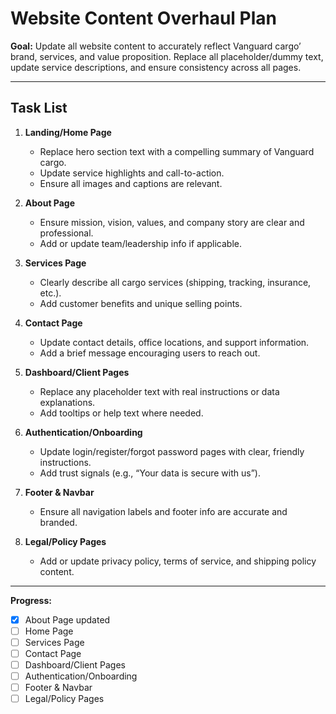 # Website Content Overhaul Plan

**Goal:**
Update all website content to accurately reflect Vanguard cargo’ brand, services, and value proposition. Replace all placeholder/dummy text, update service descriptions, and ensure consistency across all pages.

---

## Task List

1. **Landing/Home Page**
   - Replace hero section text with a compelling summary of Vanguard cargo.
   - Update service highlights and call-to-action.
   - Ensure all images and captions are relevant.

2. **About Page**
   - Ensure mission, vision, values, and company story are clear and professional.
   - Add or update team/leadership info if applicable.

3. **Services Page**
   - Clearly describe all cargo services (shipping, tracking, insurance, etc.).
   - Add customer benefits and unique selling points.

4. **Contact Page**
   - Update contact details, office locations, and support information.
   - Add a brief message encouraging users to reach out.

5. **Dashboard/Client Pages**
   - Replace any placeholder text with real instructions or data explanations.
   - Add tooltips or help text where needed.

6. **Authentication/Onboarding**
   - Update login/register/forgot password pages with clear, friendly instructions.
   - Add trust signals (e.g., “Your data is secure with us”).

7. **Footer & Navbar**
   - Ensure all navigation labels and footer info are accurate and branded.

8. **Legal/Policy Pages**
   - Add or update privacy policy, terms of service, and shipping policy content.

---

**Progress:**
- [x] About Page updated
- [ ] Home Page
- [ ] Services Page
- [ ] Contact Page
- [ ] Dashboard/Client Pages
- [ ] Authentication/Onboarding
- [ ] Footer & Navbar
- [ ] Legal/Policy Pages
